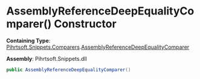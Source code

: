 # AssemblyReferenceDeepEqualityComparer\(\) Constructor

**Containing Type**: [Pihrtsoft.Snippets.Comparers](../../README.md)\.[AssemblyReferenceDeepEqualityComparer](../README.md)

**Assembly**: Pihrtsoft\.Snippets\.dll

```csharp
public AssemblyReferenceDeepEqualityComparer()
```

